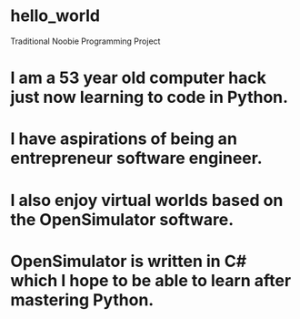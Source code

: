 # hello_world
Traditional Noobie Programming Project
# I am a 53 year old computer hack just now learning to code in Python.
# I have aspirations of being an entrepreneur software engineer.
# I also enjoy virtual worlds based on the OpenSimulator software.
# OpenSimulator is written in C# which I hope to be able to learn after mastering Python.

